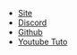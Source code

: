 - [Site](https://quartz.jzhao.xyz/)
- [Discord](https://discord.com/invite/cRFFHYye7t/login)
- [Github](https://github.com/jackyzha0/quartz)
- [Youtube Tuto](https://www.youtube.com/watch?v=6s6DT1yN4dw&t=904s)